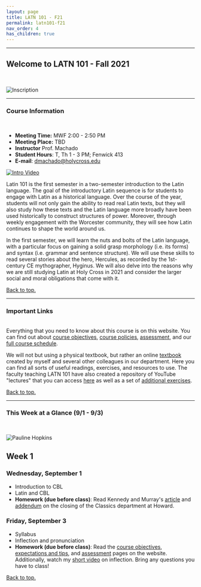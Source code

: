 ```yaml
---
layout: page
title: LATN 101 - F21
permalink: latn101-f21
nav_order: 4
has_children: true
---
```

***

## Welcome to LATN 101 - Fall 2021
&nbsp;

![Inscription](https://www.bgsu.edu/content/dam/BGSU/college-of-arts-and-sciences/rocs/images-c/Latin_Header.jpg)

***
### Course Information
&nbsp;  
- **Meeting Time:** MWF 2:00 - 2:50 PM
- **Meeting Place:** TBD
- **Instructor** Prof. Machado
- **Student Hours**: T, Th 1 - 3 PM; Fenwick 413
- **E-mail**: dmachado@holycross.edu

[![Intro Video](http://img.youtube.com/vi/rm7NZqHxFNE/0.jpg)](http://www.youtube.com/watch?v=rm7NZqHxFNE "Intro Video")

Latin 101 is the first semester in a two-semester introduction to the Latin language. The goal of the introductory Latin sequence is for students to engage with Latin as a historical language. Over the course of the year, students will not only gain the ability to read real Latin texts, but they will also study how these texts and the Latin language more broadly have been used historically to construct structures of power. Moreover, through weekly engagement with the Worcester community, they will see how Latin continues to shape the world around us.

In the first semester, we will learn the nuts and bolts of the Latin language, with a particular focus on gaining a solid grasp morphology (i.e. its forms) and syntax (i.e. grammar and sentence structure). We will use these skills to read several stories about the hero, Hercules, as recorded by the 1st-century CE mythographer, Hyginus. We will also delve into the reasons why we are still studying Latin at Holy Cross in 2021 and consider the larger social and moral obligations that come with it.

[Back to top.](#top)

***

### Important Links
&nbsp;  
Everything that you need to know about this course is on this website. You can find out about [course objectives](https://dominicmachado.github.io/course-objectives-latn101-f21), [course policies](https://dominicmachado.github.io/schedule-course-policies-latn101-f21), [assessment](https://dominicmachado.github.io/assessment-latn101-f21), and our [full course schedule](https://dominicmachado.github.io/schedule-latn101-f21).

We will not but using a physical textbook, but rather an online [textbook](https://lingualatina.github.io/textbook/) created by myself and several other colleagues in our department. Here you can find all sorts of useful readings, exercises, and resources to use. The faculty teaching LATN 101 have also created a repository of YouTube "lectures" that you can access [here](https://www.youtube.com/channel/UCyA2aidE3BiD3idsxrJr5Hg) as well as a set of [additional exercises](https://observablehq.com/collection/@neelsmith/l3).

[Back to top.](#top)

***

### This Week at a Glance (9/1 - 9/3)
&nbsp;  

![Pauline Hopkins](https://1.bp.blogspot.com/-OKQrCG-NSBM/YLjz_1gQo0I/AAAAAAAAGrc/RlOEaGwj-R4Ir6atLXMZyY2i7AVv_SqBgCPcBGAYYCw/w244-h320/Pauline_Elizabeth_Hopkins_circa_1901.png)

## Week 1

### Wednesday, September 1
- Introduction to CBL
- Latin and CBL
- **Homework (due before class)**: Read Kennedy and Murray's [article](https://theundefeated.com/features/classics-is-a-part-of-black-intellectual-history-howard-needs-to-keep-it/) and [addendum](https://rfkclassics.blogspot.com/2021/06/the-negro-problem-race-and-classics-in.html) on the closing of the Classics department at Howard.


### Friday, September 3
- Syllabus
- Inflection and pronunciation
- **Homework (due before class)**:  Read the [course objectives](https://dominicmachado.github.io/course-objectives-latn101-f20), [expectations and tips](https://dominicmachado.github.io/expectation-and-tips-latn-101-f20), and [assessment](https://dominicmachado.github.io/assessment-latn101-f20) pages on the website. Additionally, watch my [short video](https://www.youtube.com/watch?v=5g1sz9qRNJ0) on inflection. Bring any questions you have to class!

[Back to top.](#top)

